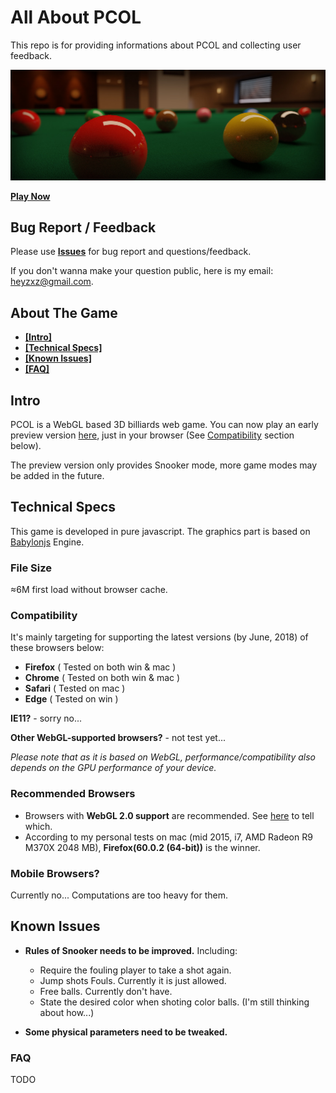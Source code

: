 # All About PCOL
This repo is for providing informations about PCOL and collecting user feedback.

![pcol-poster](./img/pcol-poster.jpg)

**[Play Now](http://www.heyzxz.me/pcol)**

## Bug Report / Feedback
Please use **[Issues](https://github.com/heyzxz/all-about-pcol/issues)** for bug report and questions/feedback.

If you don't wanna make your question public, here is my email: [heyzxz@gmail.com](mailto:heyzxz@gmail.com).

## About The Game
* **[[Intro]](#intro)**
* **[[Technical Specs]](#technical-specs)**
* **[[Known Issues]](#known-issues)**
* **[[FAQ]](#known-issues)**

## Intro
PCOL is a WebGL based 3D billiards web game. You can now play an early preview version [here](http://www.heyzxz.me/pcol), just in your browser (See [Compatibility](#compatibility) section below).

The preview version only provides Snooker mode, more game modes may be added in the future.

## Technical Specs
This game is developed in pure javascript. The graphics part is based on [Babylonjs](https://github.com/BabylonJS/Babylon.js) Engine.

### File Size
≈6M first load without browser cache.

### Compatibility
It's mainly targeting for supporting the latest versions (by June, 2018) of these browsers below:
* **Firefox** ( Tested on both win & mac )
* **Chrome** ( Tested on both win & mac )
* **Safari** ( Tested on mac )
* **Edge** ( Tested on win )

**IE11?** - sorry no...

**Other WebGL-supported browsers?** - not test yet...

*Please note that as it is based on WebGL, performance/compatibility also depends on the GPU performance of your device.*

### Recommended Browsers
* Browsers with **WebGL 2.0 support** are recommended. See [here](https://caniuse.com/#search=webgl2) to tell which.
* According to my personal tests on mac (mid 2015, i7, AMD Radeon R9 M370X 2048 MB), **Firefox(60.0.2 (64-bit))** is the winner.
### Mobile Browsers?
Currently no... Computations are too heavy for them.

## Known Issues
* **Rules of Snooker needs to be improved.** Including:
	* Require the fouling player to take a shot again.
	* Jump shots Fouls. Currently it is just allowed.
	* Free balls. Currently don't have.
	* State the desired color when shoting color balls. (I'm still thinking about how...)

* **Some physical parameters need to be tweaked.**

### FAQ
TODO

